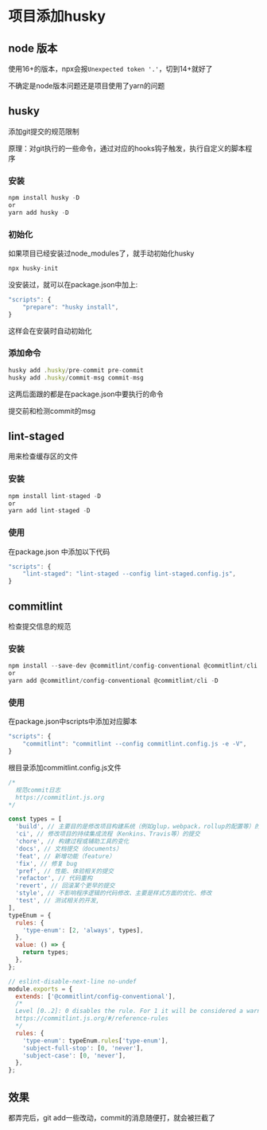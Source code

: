 # 项目添加husky



## node 版本

使用16+的版本，npx会报`Unexpected token '.'`，切到14+就好了

不确定是node版本问题还是项目使用了yarn的问题



## husky

添加git提交的规范限制

原理：对git执行的一些命令，通过对应的hooks钩子触发，执行自定义的脚本程序



### 安装

```js
npm install husky -D
or
yarn add husky -D
```



### 初始化

如果项目已经安装过node_modules了，就手动初始化husky

```js
npx husky-init
```

没安装过，就可以在package.json中加上:

```js
"scripts": {
    "prepare": "husky install",
}
```

这样会在安装时自动初始化



### 添加命令

```js
husky add .husky/pre-commit pre-commit
husky add .husky/commit-msg commit-msg
```



这两后面跟的都是在package.json中要执行的命令

提交前和检测commit的msg





## lint-staged

用来检查缓存区的文件

### 安装

```js
npm install lint-staged -D
or
yarn add lint-staged -D
```



### 使用

在package.json 中添加以下代码

```js
"scripts": {
    "lint-staged": "lint-staged --config lint-staged.config.js",
}
```





## commitlint

检查提交信息的规范

### 安装

```js
npm install --save-dev @commitlint/config-conventional @commitlint/cli
or
yarn add @commitlint/config-conventional @commitlint/cli -D
```



### 使用

在package.json中scripts中添加对应脚本

```js
"scripts": {
    "commitlint": "commitlint --config commitlint.config.js -e -V",
}
```



根目录添加commitlint.config.js文件

```js
/*
  规范commit日志
  https://commitlint.js.org
*/

const types = [
  'build', // 主要目的是修改项目构建系统（例如glup，webpack，rollup的配置等）的提交
  'ci', // 修改项目的持续集成流程（Kenkins、Travis等）的提交
  'chore', // 构建过程或辅助工具的变化
  'docs', // 文档提交（documents）
  'feat', // 新增功能（feature）
  'fix', // 修复 bug
  'pref', // 性能、体验相关的提交
  'refactor', // 代码重构
  'revert', // 回滚某个更早的提交
  'style', // 不影响程序逻辑的代码修改、主要是样式方面的优化、修改
  'test', // 测试相关的开发,
],
typeEnum = {
  rules: {
    'type-enum': [2, 'always', types],
  },
  value: () => {
    return types;
  },
};

// eslint-disable-next-line no-undef
module.exports = {
  extends: ['@commitlint/config-conventional'],
  /*
  Level [0..2]: 0 disables the rule. For 1 it will be considered a warning for 2 an error.
  https://commitlint.js.org/#/reference-rules
  */
  rules: {
    'type-enum': typeEnum.rules['type-enum'],
    'subject-full-stop': [0, 'never'],
    'subject-case': [0, 'never'],
  },
};
```



## 效果

都弄完后，git add一些改动，commit的消息随便打，就会被拦截了